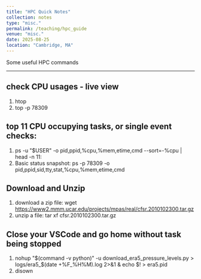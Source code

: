 ```yaml
---
title: "HPC Quick Notes"
collection: notes
type: "misc."
permalink: /teaching/hpc_guide
venue: "misc."
date: 2025-08-25
location: "Cambridge, MA"
---
```


Some useful HPC commands

---

## check CPU usages - live view
1. htop
2. top -p 78309

## top 11 CPU occupying tasks, or single event checks:
1. ps -u "$USER" -o pid,ppid,%cpu,%mem,etime,cmd --sort=-%cpu | head -n 11:
2. Basic status snapshot: ps -p 78309 -o pid,ppid,sid,tty,stat,%cpu,%mem,etime,cmd

## Download and Unzip
1. download a zip file: wget https://www2.mmm.ucar.edu/projects/mpas/real/cfsr.2010102300.tar.gz
2. unzip a file: tar xf cfsr.2010102300.tar.gz

## Close your VSCode and go home without task being stopped
1. nohup "$(command -v python)" -u download_era5_pressure_levels.py   > logs/era5_$(date +%F_%H%M).log 2>&1 & echo $! > era5.pid
2. disown

